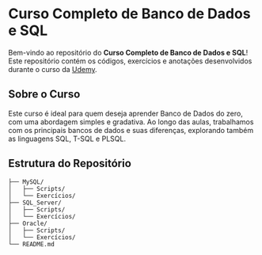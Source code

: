 # Curso Completo de Banco de Dados e SQL

Bem-vindo ao repositório do **Curso Completo de Banco de Dados e SQL**!  
Este repositório contém os códigos, exercícios e anotações desenvolvidos durante o curso da [Udemy](https://www.udemy.com/course/bancos-de-dados-relacionais-basico-avancado/?couponCode=2021PM25).

## Sobre o Curso

Este curso é ideal para quem deseja aprender Banco de Dados do zero, com uma abordagem simples e gradativa. Ao longo das aulas, trabalhamos com os principais bancos de dados e suas diferenças, explorando também as linguagens SQL, T-SQL e PLSQL.

## Estrutura do Repositório

```plaintext
├── MySQL/
│   ├── Scripts/
│   └── Exercícios/
├── SQL_Server/
│   ├── Scripts/
│   └── Exercícios/
├── Oracle/
│   ├── Scripts/
│   └── Exercícios/
└── README.md
